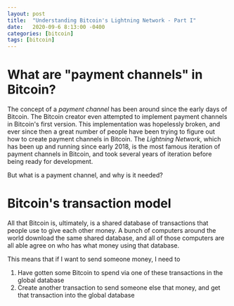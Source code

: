 ```yaml
---
layout: post
title:  "Understanding Bitcoin's Lightning Network - Part I"
date:   2020-09-6 8:13:00 -0400
categories: [bitcoin]
tags: [bitcoin]
---
```


# What are "payment channels" in Bitcoin?

The concept of a *payment channel* has been around since the early days of Bitcoin. The Bitcoin creator even attempted to implement payment channels in Bitcoin's first version. This implementation was hopelessly broken, and ever since then a great number of people have been trying to figure out how to create payment channels in Bitcoin. The *Lightning Network*, which has been up and running since early 2018, is the most famous iteration of payment channels in Bitcoin, and took several years of iteration before being ready for development.

But what is a payment channel, and why is it needed?

# Bitcoin's transaction model

All that Bitcoin is, ultimately, is a shared database of transactions that people use to give each other money. A bunch of computers around the world download the same shared database, and all of those computers are all able agree on who has what money using that database.

This means that if I want to send someone money, I need to

1. Have gotten some Bitcoin to spend via one of these transactions in the global database
2. Create another transaction to send someone else that money, and get that transaction into the global database